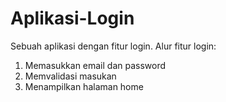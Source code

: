 # Aplikasi-Login
Sebuah aplikasi dengan fitur login.
Alur fitur login:
1. Memasukkan email dan password
2. Memvalidasi masukan
3. Menampilkan halaman home
